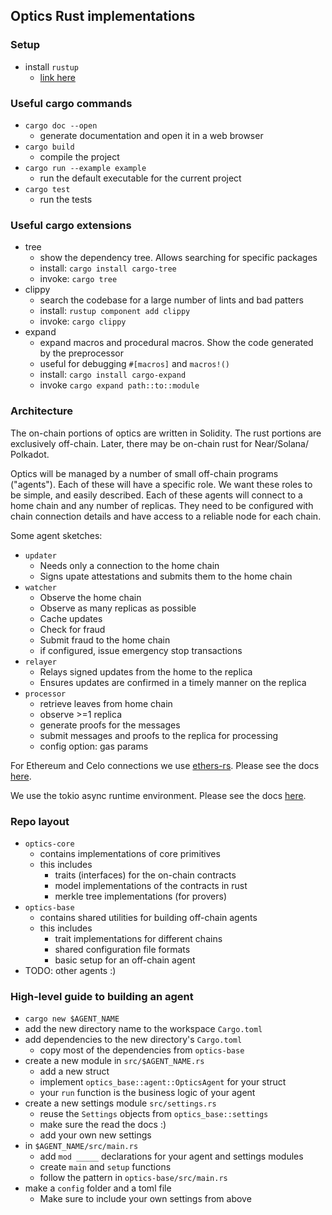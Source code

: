 ## Optics Rust implementations

### Setup

- install `rustup`
  - [link here](https://rustup.rs/)

### Useful cargo commands

- `cargo doc --open`
  - generate documentation and open it in a web browser
- `cargo build`
  - compile the project
- `cargo run --example example`
  - run the default executable for the current project
- `cargo test`
  - run the tests

### Useful cargo extensions

- tree
  - show the dependency tree. Allows searching for specific packages
  - install: `cargo install cargo-tree`
  - invoke: `cargo tree`
- clippy
  - search the codebase for a large number of lints and bad patters
  - install: `rustup component add clippy`
  - invoke: `cargo clippy`
- expand
  - expand macros and procedural macros. Show the code generated by the preprocessor
  - useful for debugging `#[macros]` and `macros!()`
  - install: `cargo install cargo-expand`
  - invoke `cargo expand path::to::module`

### Architecture

The on-chain portions of optics are written in Solidity. The rust portions are
exclusively off-chain. Later, there may be on-chain rust for Near/Solana/
Polkadot.

Optics will be managed by a number of small off-chain programs ("agents"). Each
of these will have a specific role. We want these roles to be simple, and
easily described. Each of these agents will connect to a home chain and any
number of replicas. They need to be configured with chain connection details
and have access to a reliable node for each chain.

Some agent sketches:

- `updater`
  - Needs only a connection to the home chain
  - Signs upate attestations and submits them to the home chain
- `watcher`
  - Observe the home chain
  - Observe as many replicas as possible
  - Cache updates
  - Check for fraud
  - Submit fraud to the home chain
  - if configured, issue emergency stop transactions
- `relayer`
  - Relays signed updates from the home to the replica
  - Ensures updates are confirmed in a timely manner on the replica
- `processor`
  - retrieve leaves from home chain
  - observe >=1 replica
  - generate proofs for the messages
  - submit messages and proofs to the replica for processing
  - config option: gas params

For Ethereum and Celo connections we use
[ethers-rs](https://github.com/gakonst/ethers-rs). Please see the docs
[here](https://docs.rs/ethers/0.2.0/ethers/).

We use the tokio async runtime environment. Please see the docs
[here](https://docs.rs/tokio/1.1.0/tokio/).

### Repo layout

- `optics-core`
  - contains implementations of core primitives
  - this includes
    - traits (interfaces) for the on-chain contracts
    - model implementations of the contracts in rust
    - merkle tree implementations (for provers)
- `optics-base`
  - contains shared utilities for building off-chain agents
  - this includes
    - trait implementations for different chains
    - shared configuration file formats
    - basic setup for an off-chain agent
- TODO: other agents :)

### High-level guide to building an agent

- `cargo new $AGENT_NAME`
- add the new directory name to the workspace `Cargo.toml`
- add dependencies to the new directory's `Cargo.toml`
  - copy most of the dependencies from `optics-base`
- create a new module in `src/$AGENT_NAME.rs`
  - add a new struct
  - implement `optics_base::agent::OpticsAgent` for your struct
  - your `run` function is the business logic of your agent
- create a new settings module `src/settings.rs`
  - reuse the `Settings` objects from `optics_base::settings`
  - make sure the read the docs :)
  - add your own new settings
- in `$AGENT_NAME/src/main.rs`
  - add `mod _____` declarations for your agent and settings modules
  - create `main` and `setup` functions
  - follow the pattern in `optics-base/src/main.rs`
- make a `config` folder and a toml file
  - Make sure to include your own settings from above
